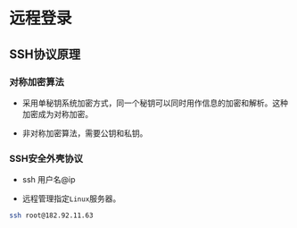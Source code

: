 
# 远程登录

## SSH协议原理

### 对称加密算法

- 采用单秘钥系统加密方式，同一个秘钥可以同时用作信息的加密和解析。这种加密成为对称加密。

- 非对称加密算法，需要公钥和私钥。

### SSH安全外壳协议

- ssh 用户名@ip

- 远程管理指定`Linux`服务器。

```sh
ssh root@182.92.11.63
```

